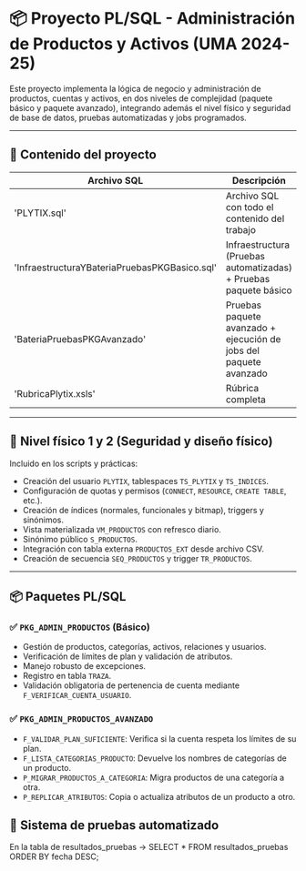# 📦 Proyecto PL/SQL - Administración de Productos y Activos (UMA 2024-25)

Este proyecto implementa la lógica de negocio y administración de productos, cuentas y activos, en dos niveles de complejidad (paquete básico y paquete avanzado), integrando además el nivel físico y seguridad de base de datos, pruebas automatizadas y jobs programados.

---

## 📁 Contenido del proyecto

| Archivo SQL                                             | Descripción                                                                 |
|---------------------------------------------------------|------------------------------------------------------------------|
| 'PLYTIX.sql'                                            | Archivo SQL con todo el contenido del trabajo                    |
| 'InfraestructuraYBateriaPruebasPKGBasico.sql'           | Infraestructura (Pruebas automatizadas) + Pruebas paquete básico |
| 'BateriaPruebasPKGAvanzado'                             | Pruebas paquete avanzado + ejecución de jobs del paquete avanzado|
| 'RubricaPlytix.xsls'                                    | Rúbrica completa                                                 |

---

## 🧱 Nivel físico 1 y 2 (Seguridad y diseño físico)

Incluido en los scripts y prácticas:
- Creación del usuario `PLYTIX`, tablespaces `TS_PLYTIX` y `TS_INDICES`.
- Configuración de quotas y permisos (`CONNECT`, `RESOURCE`, `CREATE TABLE`, etc.).
- Creación de índices (normales, funcionales y bitmap), triggers y sinónimos.
- Vista materializada `VM_PRODUCTOS` con refresco diario.
- Sinónimo público `S_PRODUCTOS`.
- Integración con tabla externa `PRODUCTOS_EXT` desde archivo CSV.
- Creación de secuencia `SEQ_PRODUCTOS` y trigger `TR_PRODUCTOS`.

---

## 📦 Paquetes PL/SQL

### ✅ `PKG_ADMIN_PRODUCTOS` (Básico)

- Gestión de productos, categorías, activos, relaciones y usuarios.
- Verificación de límites de plan y validación de atributos.
- Manejo robusto de excepciones.
- Registro en tabla `TRAZA`.
- Validación obligatoria de pertenencia de cuenta mediante `F_VERIFICAR_CUENTA_USUARIO`.

### ✅ `PKG_ADMIN_PRODUCTOS_AVANZADO`

- `F_VALIDAR_PLAN_SUFICIENTE`: Verifica si la cuenta respeta los límites de su plan.
- `F_LISTA_CATEGORIAS_PRODUCTO`: Devuelve los nombres de categorías de un producto.
- `P_MIGRAR_PRODUCTOS_A_CATEGORIA`: Migra productos de una categoría a otra.
- `P_REPLICAR_ATRIBUTOS`: Copia o actualiza atributos de un producto a otro.


## 🧪 Sistema de pruebas automatizado
En la tabla de resultados_pruebas -> SELECT * FROM resultados_pruebas ORDER BY fecha DESC;


